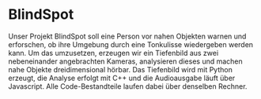 # BlindSpot

Unser Projekt BlindSpot soll eine Person vor nahen Objekten warnen und erforschen, ob ihre Umgebung durch eine Tonkulisse wiedergeben werden kann. Um das umzusetzen, erzeugen wir ein Tiefenbild aus zwei nebeneinander angebrachten Kameras, analysieren dieses und machen nahe Objekte dreidimensional hörbar.
Das Tiefenbild wird mit Python erzeugt, die Analyse erfolgt mit C++ und die Audioausgabe läuft über Javascript. Alle Code-Bestandteile laufen dabei über denselben Rechner.

